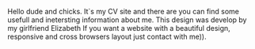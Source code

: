 Hello dude and chicks. It`s my CV site and there are you can find some usefull and inetersting information about me.
This design was develop by my girlfriend Elizabeth
If you want a website with a beautiful design, responsive and cross browsers layout just contact with me)).
